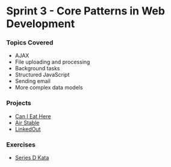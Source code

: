 # Sprint 3 - Core Patterns in Web Development

### Topics Covered

- AJAX
- File uploading and processing
- Background tasks
- Structured JavaScript
- Sending email
- More complex data models

### Projects

- [Can I Eat Here][can-i-eat-here]
- [Air Stable][air-stable]
- [LinkedOut][linkedout]

### Exercises

- [Series D Kata][series-D]

<!-- Projects -->

[air-stable]:https://github.com/codeunion/air-stable
[can-i-eat-here]:https://github.com/codeunion/can-i-eat-here
[linkedout]:https://github.com/codeunion/linkedout

<!-- Exercises -->

[series-D]:https://github.com/codeunion/web-fundamentals-weekly-katas/tree/master/series-D
